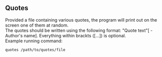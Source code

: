 ## Quotes

Provided a file containing various quotes, the program will print out on the screen one of them at random.   
The quotes should be written using the following format: "Quote text"[ - Author's name]. Everything within brackts ([...]) is optional.   
Example running command:   
```bash
quotes /path/to/quotes/file
```
